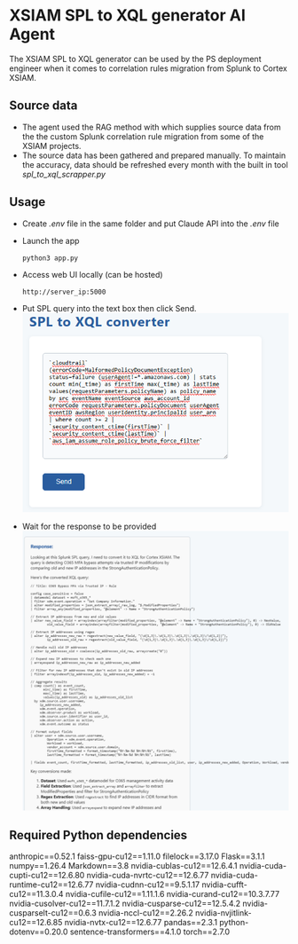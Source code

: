 # XSIAM SPL to XQL generator AI Agent

The XSIAM SPL to XQL generator can be used by the PS deployment engineer when it comes to correlation rules migration from Splunk to Cortex XSIAM.

## Source data
- The agent used the RAG method with which supplies source data from the the custom Splunk correlation rule migration from some of the XSIAM projects.
- The source data has been gathered and prepared manually. To maintain the accuracy, data should be refreshed every month with the built in tool *spl_to_xql_scrapper.py*


## Usage
- Create *.env* file in the same folder and put Claude API into the *.env* file
- Launch the app
    ```
    python3 app.py
    ```
- Access web UI locally (can be hosted)
    ```
    http://server_ip:5000
    ```
- Put SPL query into the text box then click Send.
![alt text](image-4.png)

- Wait for the response to be provided
![alt text](image-1.png)


 ## Required Python dependencies
anthropic==0.52.1
faiss-gpu-cu12==1.11.0
filelock==3.17.0
Flask==3.1.1
numpy==1.26.4
Markdown==3.8
nvidia-cublas-cu12==12.6.4.1
nvidia-cuda-cupti-cu12==12.6.80
nvidia-cuda-nvrtc-cu12==12.6.77
nvidia-cuda-runtime-cu12==12.6.77
nvidia-cudnn-cu12==9.5.1.17
nvidia-cufft-cu12==11.3.0.4
nvidia-cufile-cu12==1.11.1.6
nvidia-curand-cu12==10.3.7.77
nvidia-cusolver-cu12==11.7.1.2
nvidia-cusparse-cu12==12.5.4.2
nvidia-cusparselt-cu12==0.6.3
nvidia-nccl-cu12==2.26.2
nvidia-nvjitlink-cu12==12.6.85
nvidia-nvtx-cu12==12.6.77
pandas==2.3.1
python-dotenv==0.20.0
sentence-transformers==4.1.0
torch==2.7.0